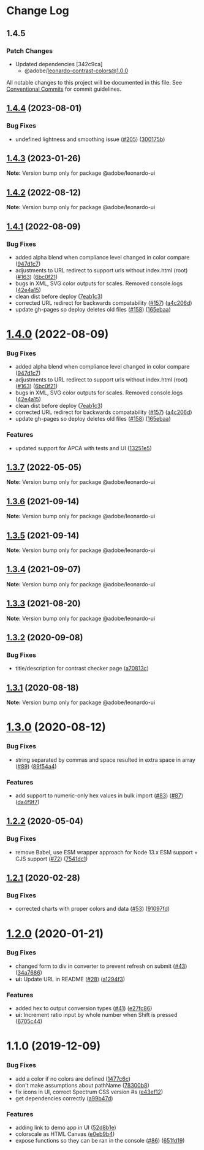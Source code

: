 # Change Log

## 1.4.5

### Patch Changes

- Updated dependencies [342c9ca]
  - @adobe/leonardo-contrast-colors@1.0.0

All notable changes to this project will be documented in this file.
See [Conventional Commits](https://conventionalcommits.org) for commit guidelines.

## [1.4.4](https://github.com/adobe/leonardo/compare/@adobe/leonardo-ui@1.4.3...@adobe/leonardo-ui@1.4.4) (2023-08-01)

### Bug Fixes

- undefined lightness and smoothing issue ([#205](https://github.com/adobe/leonardo/issues/205)) ([300175b](https://github.com/adobe/leonardo/commit/300175b60b79b26bda2599a54b44fbe935716a9a))

## [1.4.3](https://github.com/adobe/leonardo/compare/@adobe/leonardo-ui@1.4.2...@adobe/leonardo-ui@1.4.3) (2023-01-26)

**Note:** Version bump only for package @adobe/leonardo-ui

## [1.4.2](https://github.com/adobe/leonardo/compare/@adobe/leonardo-ui@1.4.1...@adobe/leonardo-ui@1.4.2) (2022-08-12)

**Note:** Version bump only for package @adobe/leonardo-ui

## [1.4.1](https://github.com/adobe/leonardo/compare/@adobe/leonardo-ui@1.3.7...@adobe/leonardo-ui@1.4.1) (2022-08-09)

### Bug Fixes

- added alpha blend when compliance level changed in color compare ([947d1c7](https://github.com/adobe/leonardo/commit/947d1c7724a6dc9a57cf854226d01b0b3845bf7c))
- adjustments to URL redirect to support urls without index.html (root) ([#163](https://github.com/adobe/leonardo/issues/163)) ([6bc0f21](https://github.com/adobe/leonardo/commit/6bc0f217fc7b9612d99e5e68beaa06153a68d0b7))
- bugs in XML, SVG color outputs for scales. Removed console.logs ([42e4a15](https://github.com/adobe/leonardo/commit/42e4a1526d8c3fb9538ba60c52aa050db0bffc8a))
- clean dist before deploy ([7eab1c3](https://github.com/adobe/leonardo/commit/7eab1c37d263f371bb505d06fa072f990c20cba3))
- corrected URL redirect for backwards compatability ([#157](https://github.com/adobe/leonardo/issues/157)) ([a4c206d](https://github.com/adobe/leonardo/commit/a4c206d69d770c391b763832a635ae44eb521081))
- update gh-pages so deploy deletes old files ([#158](https://github.com/adobe/leonardo/issues/158)) ([165ebaa](https://github.com/adobe/leonardo/commit/165ebaae847eeca20d22cac47fc4925c5ff1cfe0))

# [1.4.0](https://github.com/adobe/leonardo/compare/@adobe/leonardo-ui@1.3.7...@adobe/leonardo-ui@1.4.0) (2022-08-09)

### Bug Fixes

- added alpha blend when compliance level changed in color compare ([947d1c7](https://github.com/adobe/leonardo/commit/947d1c7724a6dc9a57cf854226d01b0b3845bf7c))
- adjustments to URL redirect to support urls without index.html (root) ([#163](https://github.com/adobe/leonardo/issues/163)) ([6bc0f21](https://github.com/adobe/leonardo/commit/6bc0f217fc7b9612d99e5e68beaa06153a68d0b7))
- bugs in XML, SVG color outputs for scales. Removed console.logs ([42e4a15](https://github.com/adobe/leonardo/commit/42e4a1526d8c3fb9538ba60c52aa050db0bffc8a))
- clean dist before deploy ([7eab1c3](https://github.com/adobe/leonardo/commit/7eab1c37d263f371bb505d06fa072f990c20cba3))
- corrected URL redirect for backwards compatability ([#157](https://github.com/adobe/leonardo/issues/157)) ([a4c206d](https://github.com/adobe/leonardo/commit/a4c206d69d770c391b763832a635ae44eb521081))
- update gh-pages so deploy deletes old files ([#158](https://github.com/adobe/leonardo/issues/158)) ([165ebaa](https://github.com/adobe/leonardo/commit/165ebaae847eeca20d22cac47fc4925c5ff1cfe0))

### Features

- updated support for APCA with tests and UI ([13251e5](https://github.com/adobe/leonardo/commit/13251e5efdc2e8eef9a536acda2c8d8cb1223945))

## [1.3.7](https://github.com/adobe/leonardo/compare/@adobe/leonardo-ui@1.3.6...@adobe/leonardo-ui@1.3.7) (2022-05-05)

**Note:** Version bump only for package @adobe/leonardo-ui

## [1.3.6](https://github.com/adobe/leonardo/compare/@adobe/leonardo-ui@1.3.5...@adobe/leonardo-ui@1.3.6) (2021-09-14)

**Note:** Version bump only for package @adobe/leonardo-ui

## [1.3.5](https://github.com/adobe/leonardo/compare/@adobe/leonardo-ui@1.3.4...@adobe/leonardo-ui@1.3.5) (2021-09-14)

**Note:** Version bump only for package @adobe/leonardo-ui

## [1.3.4](https://github.com/adobe/leonardo/compare/@adobe/leonardo-ui@1.3.3...@adobe/leonardo-ui@1.3.4) (2021-09-07)

**Note:** Version bump only for package @adobe/leonardo-ui

## [1.3.3](https://github.com/adobe/leonardo/compare/@adobe/leonardo-ui@1.3.2...@adobe/leonardo-ui@1.3.3) (2021-08-20)

**Note:** Version bump only for package @adobe/leonardo-ui

## [1.3.2](https://github.com/adobe/leonardo/compare/@adobe/leonardo-ui@1.3.1...@adobe/leonardo-ui@1.3.2) (2020-09-08)

### Bug Fixes

- title/description for contrast checker page ([a70813c](https://github.com/adobe/leonardo/commit/a70813cd7104c993a1ef30c698cc78e30931b072))

## [1.3.1](https://github.com/adobe/leonardo/compare/@adobe/leonardo-ui@1.3.0...@adobe/leonardo-ui@1.3.1) (2020-08-18)

**Note:** Version bump only for package @adobe/leonardo-ui

# [1.3.0](https://github.com/adobe/leonardo/compare/@adobe/leonardo-ui@1.2.2...@adobe/leonardo-ui@1.3.0) (2020-08-12)

### Bug Fixes

- string separated by commas and space resulted in extra space in array ([#89](https://github.com/adobe/leonardo/issues/89)) ([89f54a4](https://github.com/adobe/leonardo/commit/89f54a44eb39ab7eed2d224a12f79bfbac22fa3b))

### Features

- add support to numeric-only hex values in bulk import ([#83](https://github.com/adobe/leonardo/issues/83)) ([#87](https://github.com/adobe/leonardo/issues/87)) ([da4f9f7](https://github.com/adobe/leonardo/commit/da4f9f78be8260fddb80ae1673dcd7088978ad69))

## [1.2.2](https://github.com/adobe/leonardo/compare/@adobe/leonardo-ui@1.2.1...@adobe/leonardo-ui@1.2.2) (2020-05-04)

### Bug Fixes

- remove Babel, use ESM wrapper approach for Node 13.x ESM support + CJS support ([#72](https://github.com/adobe/leonardo/issues/72)) ([7541dc1](https://github.com/adobe/leonardo/commit/7541dc1189403039b900ef08ca82023d31063b58))

## [1.2.1](https://github.com/adobe/leonardo/compare/@adobe/leonardo-ui@1.2.0...@adobe/leonardo-ui@1.2.1) (2020-02-28)

### Bug Fixes

- corrected charts with proper colors and data ([#53](https://github.com/adobe/leonardo/issues/53)) ([91097fd](https://github.com/adobe/leonardo/commit/91097fdb1a6a0eb2c4add7537d970ca0633994ea))

# [1.2.0](https://github.com/adobe/leonardo/compare/@adobe/leonardo-ui@1.1.0...@adobe/leonardo-ui@1.2.0) (2020-01-21)

### Bug Fixes

- changed form to div in converter to prevent refresh on submit ([#43](https://github.com/adobe/leonardo/issues/43)) ([34a7686](https://github.com/adobe/leonardo/commit/34a76865638e4b001b491ac2ecca227ba060af05))
- **ui:** Update URL in README ([#28](https://github.com/adobe/leonardo/issues/28)) ([a1294f3](https://github.com/adobe/leonardo/commit/a1294f3e6cd29e5cdb7166a9ebdc7a66d98d3cc0))

### Features

- added hex to output conversion types ([#41](https://github.com/adobe/leonardo/issues/41)) ([e27fc86](https://github.com/adobe/leonardo/commit/e27fc860488112e58e453364e9318a88908c403d))
- **ui:** Increment ratio input by whole number when Shift is pressed ([6705c44](https://github.com/adobe/leonardo/commit/6705c44d3f1bf9b16ac5cb7040dfdb99af66afe0))

# 1.1.0 (2019-12-09)

### Bug Fixes

- add a color if no colors are defined ([1477c6c](https://github.com/adobe/leonardo/commit/1477c6cfa5ee71d7eb21dbbf0ed5072136e360e0))
- don't make assumptions about pathName ([78300b8](https://github.com/adobe/leonardo/commit/78300b879f9309d3b18ebc474cc93c77ca533cf2))
- fix icons in UI, correct Spectrum CSS version #s ([e43ef12](https://github.com/adobe/leonardo/commit/e43ef12281177bd34f9f9a577494c192ba407eb7))
- get dependencies correctly ([a99b47d](https://github.com/adobe/leonardo/commit/a99b47d6c793a2d4aae9ee607d1720317be4cdd4))

### Features

- adding link to demo app in UI ([52d8b1e](https://github.com/adobe/leonardo/commit/52d8b1e1d86d6bd85d7000675126e27da186dd3f))
- colorscale as HTML Canvas ([e0eb9b4](https://github.com/adobe/leonardo/commit/e0eb9b46173a4d80c083f22b61b3eae7f49ce5fb))
- expose functions so they can be ran in the console ([#86](https://github.com/adobe/leonardo/issues/86)) ([651fd19](https://github.com/adobe/leonardo/commit/651fd1952e3b317dd6c4187ce2d393bfb7bed91e))
